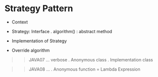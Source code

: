 # Strategy Pattern
+ Context

+ Strategy: Interface
  . algorithm() : abstract method
  
+ Implementation of Strategy
+ Override algorithm
 >> JAVA07 ... verbose 
  . Anonymous class
  . Implementation class
 
 >> JAVA08 ...
  . Anonymous function = Lambda Expression